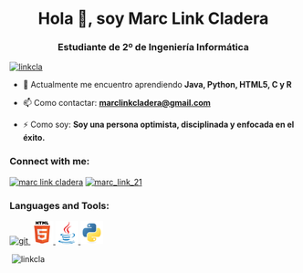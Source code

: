 <h1 align="center">Hola 👋, soy Marc Link Cladera</h1>
<h3 align="center">Estudiante de 2º de Ingeniería Informática</h3>

<p align="left"> <a href="https://github.com/ryo-ma/github-profile-trophy"><img src="https://github-profile-trophy.vercel.app/?username=linkcla" alt="linkcla" /></a> </p>

- 🌱 Actualmente me encuentro aprendiendo **Java, Python, HTML5, C y R**

- 📫 Como contactar: **marclinkcladera@gmail.com**

- ⚡ Como soy: **Soy una persona optimista, disciplinada y enfocada en el éxito.**

<h3 align="left">Connect with me:</h3>
<p align="left">
<a href="https://www.linkedin.com/in/marc-link-cladera-575b9119b/" target="blank"><img align="center" src="https://raw.githubusercontent.com/rahuldkjain/github-profile-readme-generator/master/src/images/icons/Social/linked-in-alt.svg" alt="marc link cladera" height="30" width="40" /></a>
<a href="https://instagram.com/marc_link_21" target="blank"><img align="center" src="https://raw.githubusercontent.com/rahuldkjain/github-profile-readme-generator/master/src/images/icons/Social/instagram.svg" alt="marc_link_21" height="30" width="40" /></a>
</p>

<h3 align="left">Languages and Tools:</h3>
<p align="left"> <a href="https://git-scm.com/" target="_blank" rel="noreferrer"> <img src="https://www.vectorlogo.zone/logos/git-scm/git-scm-icon.svg" alt="git" width="40" height="40"/> </a> <a href="https://www.w3.org/html/" target="_blank" rel="noreferrer"> <img src="https://raw.githubusercontent.com/devicons/devicon/master/icons/html5/html5-original-wordmark.svg" alt="html5" width="40" height="40"/> </a> <a href="https://www.java.com" target="_blank" rel="noreferrer"> <img src="https://raw.githubusercontent.com/devicons/devicon/master/icons/java/java-original.svg" alt="java" width="40" height="40"/> </a> <a href="https://www.python.org" target="_blank" rel="noreferrer"> <img src="https://raw.githubusercontent.com/devicons/devicon/master/icons/python/python-original.svg" alt="python" width="40" height="40"/> </a> </p>

<p>&nbsp;<img align="center" src="https://github-readme-stats.vercel.app/api?username=linkcla&show_icons=true&locale=en" alt="linkcla" /></p>


